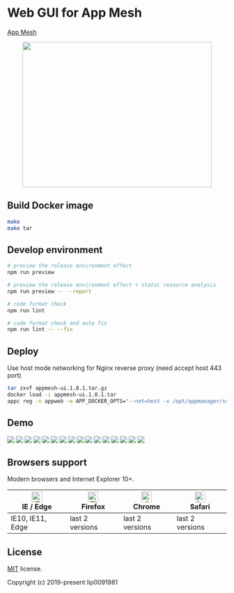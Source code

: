 # Web GUI for App Mesh

[App Mesh](https://github.com/laoshanxi/app-mesh)

<div align=center>
<img src="https://raw.githubusercontent.com/laoshanxi/app-mesh-ui/master/doc/diagram.png"width=434 height=334/>
</div>


## Build Docker image
```bash
make
make tar
```

## Develop environment

```bash
# preview the release environment effect
npm run preview

# preview the release environment effect + static resource analysis
npm run preview -- --report

# code format check
npm run lint

# code format check and auto fix
npm run lint -- --fix
```


## Deploy
Use host mode networking for Nginx reverse proxy (need accept host 443 port)
```bash
tar zxvf appmesh-ui.1.8.1.tar.gz
docker load -i appmesh-ui.1.8.1.tar
appc reg -n appweb -e APP_DOCKER_OPTS="--net=host -v /opt/appmanager/ssl/server.pem:/etc/nginx/conf.d/server.crt:ro -v /opt/appmanager/ssl/server-key.pem:/etc/nginx/conf.d/server.key:ro" -c "nginx -g 'daemon off;'" -d appmesh-ui:1.8.1 -f
```

## Demo

<img src="https://raw.githubusercontent.com/laoshanxi/picture/master/appmgr/1.png" />
<img src="https://raw.githubusercontent.com/laoshanxi/picture/master/appmgr/2.png" />
<img src="https://raw.githubusercontent.com/laoshanxi/picture/master/appmgr/3.png" />
<img src="https://raw.githubusercontent.com/laoshanxi/picture/master/appmgr/4.png" />
<img src="https://raw.githubusercontent.com/laoshanxi/picture/master/appmgr/5.png" />
<img src="https://raw.githubusercontent.com/laoshanxi/picture/master/appmgr/6.png" />
<img src="https://raw.githubusercontent.com/laoshanxi/picture/master/appmgr/7.png" />
<img src="https://raw.githubusercontent.com/laoshanxi/picture/master/appmgr/8.png" />
<img src="https://raw.githubusercontent.com/laoshanxi/picture/master/appmgr/9.png" />
<img src="https://raw.githubusercontent.com/laoshanxi/picture/master/appmgr/a.png" />
<img src="https://raw.githubusercontent.com/laoshanxi/picture/master/appmgr/b.png" />
<img src="https://raw.githubusercontent.com/laoshanxi/picture/master/appmgr/c.png" />
<img src="https://raw.githubusercontent.com/laoshanxi/picture/master/appmgr/d.png" />
<img src="https://raw.githubusercontent.com/laoshanxi/picture/master/appmgr/e.png" />
<img src="https://raw.githubusercontent.com/laoshanxi/picture/master/appmgr/f.png" />
<img src="https://raw.githubusercontent.com/laoshanxi/picture/master/appmgr/g.png" />

## Browsers support

Modern browsers and Internet Explorer 10+.

| [<img src="https://raw.githubusercontent.com/alrra/browser-logos/master/src/edge/edge_48x48.png" alt="IE / Edge" width="24px" height="24px" />](http://godban.github.io/browsers-support-badges/)</br>IE / Edge | [<img src="https://raw.githubusercontent.com/alrra/browser-logos/master/src/firefox/firefox_48x48.png" alt="Firefox" width="24px" height="24px" />](http://godban.github.io/browsers-support-badges/)</br>Firefox | [<img src="https://raw.githubusercontent.com/alrra/browser-logos/master/src/chrome/chrome_48x48.png" alt="Chrome" width="24px" height="24px" />](http://godban.github.io/browsers-support-badges/)</br>Chrome | [<img src="https://raw.githubusercontent.com/alrra/browser-logos/master/src/safari/safari_48x48.png" alt="Safari" width="24px" height="24px" />](http://godban.github.io/browsers-support-badges/)</br>Safari |
| --------- | --------- | --------- | --------- |
| IE10, IE11, Edge| last 2 versions| last 2 versions| last 2 versions

## License

[MIT](https://github.com/laoshanxi/app-mesh-ui/LICENSE) license.

Copyright (c) 2019-present lip0091981
